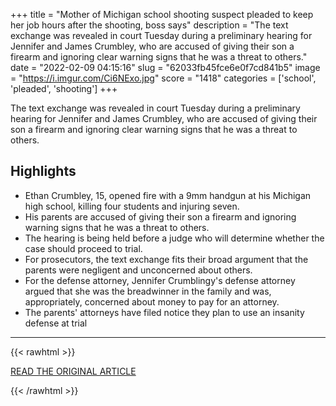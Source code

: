 +++
title = "Mother of Michigan school shooting suspect pleaded to keep her job hours after the shooting, boss says"
description = "The text exchange was revealed in court Tuesday during a preliminary hearing for Jennifer and James Crumbley, who are accused of giving their son a firearm and ignoring clear warning signs that he was a threat to others."
date = "2022-02-09 04:15:16"
slug = "62033fb45fce6e0f7cd841b5"
image = "https://i.imgur.com/Ci6NExo.jpg"
score = "1418"
categories = ['school', 'pleaded', 'shooting']
+++

The text exchange was revealed in court Tuesday during a preliminary hearing for Jennifer and James Crumbley, who are accused of giving their son a firearm and ignoring clear warning signs that he was a threat to others.

## Highlights

- Ethan Crumbley, 15, opened fire with a 9mm handgun at his Michigan high school, killing four students and injuring seven.
- His parents are accused of giving their son a firearm and ignoring warning signs that he was a threat to others.
- The hearing is being held before a judge who will determine whether the case should proceed to trial.
- For prosecutors, the text exchange fits their broad argument that the parents were negligent and unconcerned about others.
- For the defense attorney, Jennifer Crumblingy's defense attorney argued that she was the breadwinner in the family and was, appropriately, concerned about money to pay for an attorney.
- The parents' attorneys have filed notice they plan to use an insanity defense at trial

---

{{< rawhtml >}}
  <p class="article-category">
    <a target="_blank" href="https://www.cnn.com/2022/02/08/us/michigan-school-shooting-crumbley-court/index.html">READ THE ORIGINAL ARTICLE</a>
  </p>
{{< /rawhtml >}}
